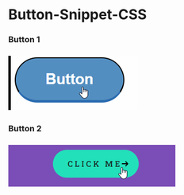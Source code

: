 # Button-Snippet-CSS
<h3>Button 1<h3>
<img src="Demo/button1.gif"> <br>
<!-- Thanks to ytb Codeminton -->

<h3>Button 2<h3>
<img src="Demo/button2.gif"> <br>
<!-- Thanks to ytb Codeminton -->


